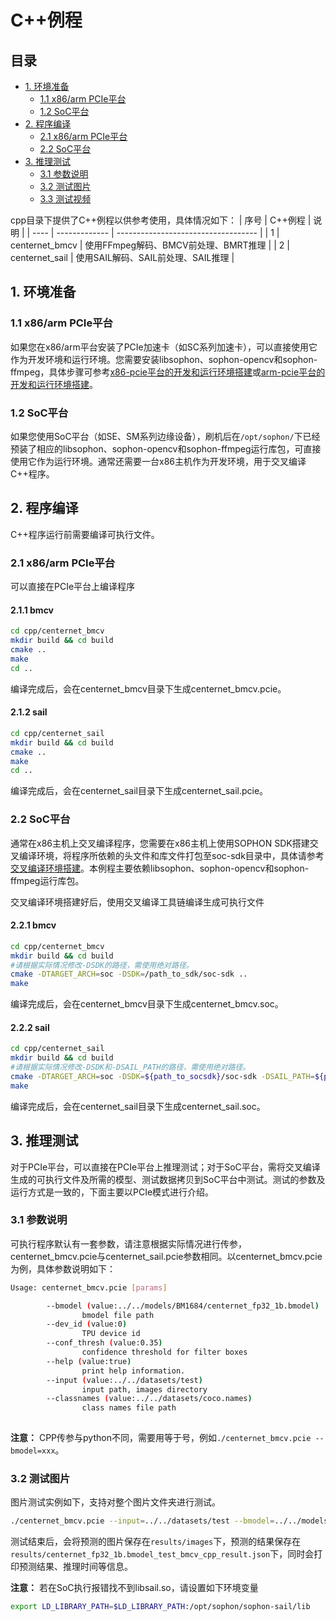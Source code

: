 # C++例程

## 目录

* [1. 环境准备](#1-环境准备)
    * [1.1 x86/arm PCIe平台](#11-x86arm-pcie平台)
    * [1.2 SoC平台](#12-soc平台)
* [2. 程序编译](#2-程序编译)
    * [2.1 x86/arm PCIe平台](#21-x86arm-pcie平台)
    * [2.2 SoC平台](#22-soc平台)
* [3. 推理测试](#3-推理测试)
    * [3.1 参数说明](#31-参数说明)
    * [3.2 测试图片](#32-测试图片)
    * [3.3 测试视频](#33-测试视频)

cpp目录下提供了C++例程以供参考使用，具体情况如下：
| 序号  | C++例程      | 说明                                 |
| ---- | ------------- | -----------------------------------  |
| 1    | centernet_bmcv   | 使用FFmpeg解码、BMCV前处理、BMRT推理   |
| 2    | centernet_sail   | 使用SAIL解码、SAIL前处理、SAIL推理   |

## 1. 环境准备
### 1.1 x86/arm PCIe平台
如果您在x86/arm平台安装了PCIe加速卡（如SC系列加速卡），可以直接使用它作为开发环境和运行环境。您需要安装libsophon、sophon-opencv和sophon-ffmpeg，具体步骤可参考[x86-pcie平台的开发和运行环境搭建](../../../docs/Environment_Install_Guide.md#3-x86-pcie平台的开发和运行环境搭建)或[arm-pcie平台的开发和运行环境搭建](../../../docs/Environment_Install_Guide.md#5-arm-pcie平台的开发和运行环境搭建)。

### 1.2 SoC平台
如果您使用SoC平台（如SE、SM系列边缘设备），刷机后在`/opt/sophon/`下已经预装了相应的libsophon、sophon-opencv和sophon-ffmpeg运行库包，可直接使用它作为运行环境。通常还需要一台x86主机作为开发环境，用于交叉编译C++程序。


## 2. 程序编译
C++程序运行前需要编译可执行文件。
### 2.1 x86/arm PCIe平台
可以直接在PCIe平台上编译程序
#### 2.1.1 bmcv

```bash
cd cpp/centernet_bmcv
mkdir build && cd build
cmake .. 
make
cd ..
```
编译完成后，会在centernet_bmcv目录下生成centernet_bmcv.pcie。

#### 2.1.2 sail

```bash
cd cpp/centernet_sail
mkdir build && cd build
cmake ..
make
cd ..
```
编译完成后，会在centernet_sail目录下生成centernet_sail.pcie。

### 2.2 SoC平台
通常在x86主机上交叉编译程序，您需要在x86主机上使用SOPHON SDK搭建交叉编译环境，将程序所依赖的头文件和库文件打包至soc-sdk目录中，具体请参考[交叉编译环境搭建](../../../docs/Environment_Install_Guide.md#41-交叉编译环境搭建)。本例程主要依赖libsophon、sophon-opencv和sophon-ffmpeg运行库包。

交叉编译环境搭建好后，使用交叉编译工具链编译生成可执行文件
#### 2.2.1 bmcv

```bash
cd cpp/centernet_bmcv
mkdir build && cd build
#请根据实际情况修改-DSDK的路径，需使用绝对路径。
cmake -DTARGET_ARCH=soc -DSDK=/path_to_sdk/soc-sdk ..  
make
```
编译完成后，会在centernet_bmcv目录下生成centernet_bmcv.soc。

#### 2.2.2 sail

```bash
cd cpp/centernet_sail
mkdir build && cd build
#请根据实际情况修改-DSDK和-DSAIL_PATH的路径，需使用绝对路径。
cmake -DTARGET_ARCH=soc -DSDK=${path_to_socsdk}/soc-sdk -DSAIL_PATH=${path_to_sail}/build_soc/sophon-sail ..
make
```
编译完成后，会在centernet_sail目录下生成centernet_sail.soc。

## 3. 推理测试
对于PCIe平台，可以直接在PCIe平台上推理测试；对于SoC平台，需将交叉编译生成的可执行文件及所需的模型、测试数据拷贝到SoC平台中测试。测试的参数及运行方式是一致的，下面主要以PCIe模式进行介绍。

### 3.1 参数说明
可执行程序默认有一套参数，请注意根据实际情况进行传参，centernet_bmcv.pcie与centernet_sail.pcie参数相同。以centernet_bmcv.pcie为例，具体参数说明如下：
```bash
Usage: centernet_bmcv.pcie [params]

        --bmodel (value:../../models/BM1684/centernet_fp32_1b.bmodel)
                bmodel file path
        --dev_id (value:0)
                TPU device id
        --conf_thresh (value:0.35)
                confidence threshold for filter boxes
        --help (value:true)
                print help information.
        --input (value:../../datasets/test)
                input path, images directory
        --classnames (value:../../datasets/coco.names)
                class names file path
        
```
**注意：** CPP传参与python不同，需要用等于号，例如`./centernet_bmcv.pcie --bmodel=xxx`。

### 3.2 测试图片
图片测试实例如下，支持对整个图片文件夹进行测试。
```bash
./centernet_bmcv.pcie --input=../../datasets/test --bmodel=../../models/BM1684/centernet_fp32_1b.bmodel --dev_id=0 --conf_thresh=0.35 --classnames=../../datasets/coco.names 
```
测试结束后，会将预测的图片保存在`results/images`下，预测的结果保存在`results/centernet_fp32_1b.bmodel_test_bmcv_cpp_result.json`下，同时会打印预测结果、推理时间等信息。

**注意：**
若在SoC执行报错找不到libsail.so，请设置如下环境变量
```bash
export LD_LIBRARY_PATH=$LD_LIBRARY_PATH:/opt/sophon/sophon-sail/lib
```